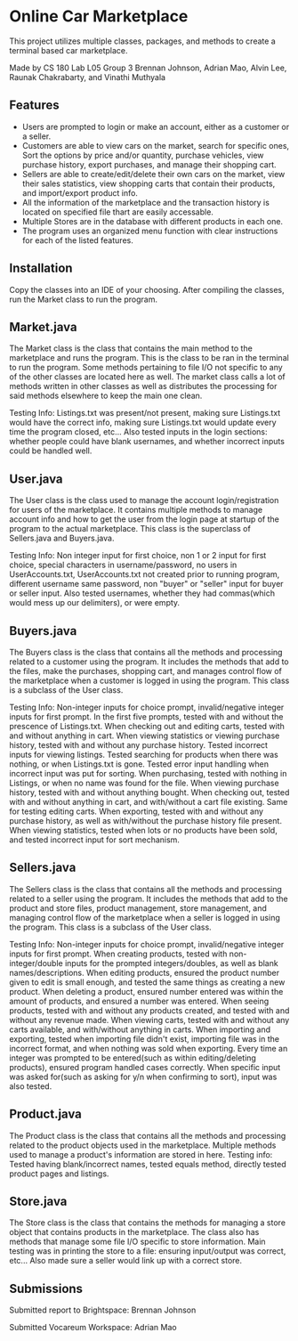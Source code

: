 # Online Car Marketplace

This project utilizes multiple classes, packages, and methods to create a terminal based car marketplace.

Made by CS 180 Lab L05 Group 3 Brennan Johnson, Adrian Mao, Alvin Lee, Raunak Chakrabarty, and Vinathi Muthyala

## Features

- Users are prompted to login or make an account, either as a customer or a seller.
- Customers are able to view cars on the market, search for specific ones, Sort the options by price and/or quantity, purchase vehicles, view purchase history, export purchases, and manage their shopping cart.
- Sellers are able to create/edit/delete their own cars on the market, view their sales statistics, view shopping carts that contain their products, and import/export product info.
- All the information of the marketplace and the transaction history is located on specified file thart are easily accessable.
- Multiple Stores are in the database with different products in each one.
- The program uses an organized menu function with clear instructions for each of the listed features.


## Installation

Copy the classes into an IDE of your choosing. After compiling the classes, run the Market class to run the program.

## Market.java

The Market class is the class that contains the main method to the marketplace and runs the program. This is the class to be ran in the terminal to run the program. Some methods pertaining to file I/O not specific to any of the other classes are located here as well. The market class calls a lot of methods written in other classes as well as distributes the processing for said methods elsewhere to keep the main one clean.

Testing Info: Listings.txt was present/not present, making sure Listings.txt would have the correct info, making sure Listings.txt would update every time the program closed, etc... Also tested inputs in the login sections: whether people could have blank usernames, and whether incorrect inputs could be handled well.

## User.java

The User class is the class used to manage the account login/registration for users of the marketplace. It contains multiple methods to manage account info and how to get the user from the login page at startup of the program to the actual marketplace. This class is the superclass of Sellers.java and Buyers.java.

Testing Info: Non integer input for first choice, non 1 or 2 input for first choice, special characters in username/password, no users in UserAccounts.txt, UserAccounts.txt not created prior to running program, different username same password, non "buyer" or "seller" input for buyer or seller input. Also tested usernames, whether they had commas(which would mess up our delimiters), or were empty.

## Buyers.java

The Buyers class is the class that contains all the methods and processing related to a customer using the program. It includes the methods that add to the files, make the purchases, shopping cart, and manages control flow of the marketplace when a customer is logged in using the program. This class is a subclass of the User class.

Testing Info: Non-integer inputs for choice prompt, invalid/negative integer inputs for first prompt. In the first five prompts, tested with and without the prescence of Listings.txt. When checking out and editing carts, tested with and without anything in cart. When viewing statistics or viewing purchase history, tested with and without any purchase history. 
Tested incorrect inputs for viewing listings. Tested searching for products when there was nothing, or when Listings.txt is gone. Tested error input handling when incorrect input was put for sorting. When purchasing, tested with nothing in Listings, or when no name was found for the file. When viewing purchase history, tested with and without anything bought.
When checking out, tested with and without anything in cart, and with/without a cart file existing. Same for testing editing carts. When exporting, tested with and without any purchase history, as well as with/without the purchase history file present. When viewing statistics, tested when lots or no products have been sold, and tested incorrect input for sort mechanism.

## Sellers.java

The Sellers class is the class that contains all the methods and processing related to a seller using the program. It includes the methods that add to the product and store files, product management, store management, and managing control flow of the marketplace when a seller is logged in using the program. This class is a subclass of the User class.

Testing Info: Non-integer inputs for choice prompt, invalid/negative integer inputs for first prompt. When creating products, tested with non-integer/double inputs for the prompted integers/doubles, as well as blank names/descriptions. When editing products, ensured the product number given to edit is small enough, and tested the same things as creating a new product. 
When deleting a product, ensured number entered was within the amount of products, and ensured a number was entered. When seeing products, tested with and without any products created, and tested with and without any revenue made. When viewing carts, tested with and without any carts available, and with/without anything in carts. When importing and exporting, tested when 
importing file didn't exist, importing file was in the incorrect format, and when nothing was sold when exporting. Every time an integer was prompted to be entered(such as within editing/deleting products), ensured program handled cases correctly. When specific input was asked for(such as asking for y/n when confirming to sort), input was also tested.

## Product.java

The Product class is the class that contains all the methods and processing related to the product objects used in the marketplace. Multiple methods used to manage a product's information are stored in here. 
Testing info: Tested having blank/incorrect names, tested equals method, directly tested product pages and listings.

## Store.java

The Store class is the class that contains the methods for managing a store object that contains products in the marketplace. The class also has methods that manage some file I/O specific to store information. 
Main testing was in printing the store to a file: ensuring input/output was correct, etc... Also made sure a seller would link up with a correct store.

## Submissions

Submitted report to Brightspace: Brennan Johnson

Submitted Vocareum Workspace: Adrian Mao
